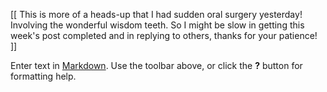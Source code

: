 [[ This is more of a heads-up that I had sudden oral surgery yesterday! Involving the wonderful wisdom teeth. So I might be slow in getting this week's post completed and in replying to others, thanks for your patience! ]] 

Enter text in [Markdown](http://daringfireball.net/projects/markdown/). Use the toolbar above, or click the **?** button for formatting help.
